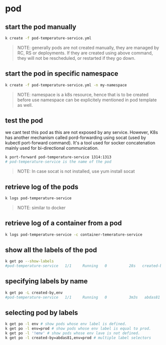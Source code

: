 # pod

## start the pod manually

```sh
k create -f pod-temperature-service.yml 
```

> NOTE: generally pods are not created manually, they are managed by RC, RS or deployments.
> If they are created using above command, they will not be rescheduled, or restarted if they go down.

## start the pod in specific namespace

```sh
k create -f pod-temperature-service.yml -n my-namespace
```

> NOTE: namespace is a k8s resource, hence that is to be created before use
> namespace can be explicitely mentioned in pod template as well.

## test the pod

we cant test this pod as this are not exposed by any service. However, K8s has another mechanism called pord-forwarding using socat (used by kubectl port-forward command). It's a tool used for socker concatenation mainly used for bi-directional communication.

```sh
k port-forward pod-temperature-service 1314:1313
# pod-temperature-service is the name of the pod
```

> NOTE: In case socat is not installed, use yum install socat

## retrieve log of the pods

```sh
k logs pod-temperature-service
```

> NOTE: similar to docker

## retrieve log of a container from a pod

```sh
k logs pod-temperature-service -c container-temerature-service 
```

## show all the labels of the pod

```sh
k get po --show-labels
#pod-temperature-service   1/1     Running   0          28s   created-by=abdas81,env=prod
```

## specifying labels by name

```sh
k get po -L created-by,env
#pod-temperature-service   1/1     Running   0          3m3s   abdas81      prod
```

## selecting pod by labels

```sh
k get po -l env # show pods whose env label is defined.
k get po -l env=prod # show pods whose env label is equal to prod.
k get po -l '!env' # show pods whose env lave is not defined.
k get po -l created-by=abdas81,env=prod # multiple label selectors
```
